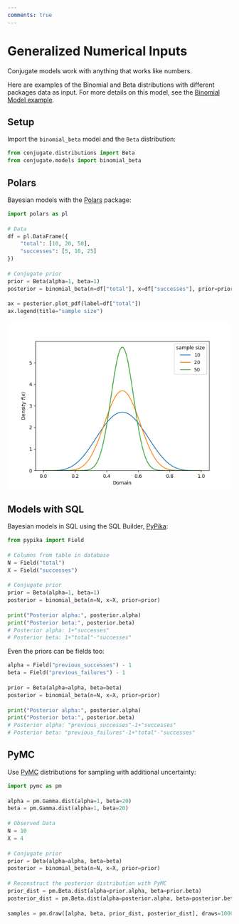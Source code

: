 ```yaml
---
comments: true
---
```

# Generalized Numerical Inputs

Conjugate models work with anything that works like numbers.

Here are examples of the Binomial and Beta distributions with different
packages data as input. For more details on this model, see the [Binomial Model
example](./binomial.md).

## Setup

Import the `binomial_beta` model and the `Beta` distribution:

```python
from conjugate.distributions import Beta
from conjugate.models import binomial_beta
```

## Polars

Bayesian models with the [Polars](https://docs.pola.rs/) package:

```python
import polars as pl

# Data
df = pl.DataFrame({
    "total": [10, 20, 50],
    "successes": [5, 10, 25]
})

# Conjugate prior
prior = Beta(alpha=1, beta=1)
posterior = binomial_beta(n=df["total"], x=df["successes"], prior=prior)

ax = posterior.plot_pdf(label=df["total"])
ax.legend(title="sample size")
```

![Polars Example](./../images/polars.png)

## Models with SQL

Bayesian models in SQL using the SQL Builder,
[PyPika](https://github.com/kayak/pypika):

```python
from pypika import Field

# Columns from table in database
N = Field("total")
X = Field("successes")

# Conjugate prior
prior = Beta(alpha=1, beta=1)
posterior = binomial_beta(n=N, x=X, prior=prior)

print("Posterior alpha:", posterior.alpha)
print("Posterior beta:", posterior.beta)
# Posterior alpha: 1+"successes"
# Posterior beta: 1+"total"-"successes"
```

Even the priors can be fields too:

```python
alpha = Field("previous_successes") - 1
beta = Field("previous_failures") - 1

prior = Beta(alpha=alpha, beta=beta)
posterior = binomial_beta(n=N, x=X, prior=prior)

print("Posterior alpha:", posterior.alpha)
print("Posterior beta:", posterior.beta)
# Posterior alpha: "previous_successes"-1+"successes"
# Posterior beta: "previous_failures"-1+"total"-"successes"
```

## PyMC

Use [PyMC](https://www.pymc.io/) distributions for sampling with additional
uncertainty:

```python
import pymc as pm

alpha = pm.Gamma.dist(alpha=1, beta=20)
beta = pm.Gamma.dist(alpha=1, beta=20)

# Observed Data
N = 10
X = 4

# Conjugate prior
prior = Beta(alpha=alpha, beta=beta)
posterior = binomial_beta(n=N, x=X, prior=prior)

# Reconstruct the posterior distribution with PyMC
prior_dist = pm.Beta.dist(alpha=prior.alpha, beta=prior.beta)
posterior_dist = pm.Beta.dist(alpha=posterior.alpha, beta=posterior.beta)

samples = pm.draw([alpha, beta, prior_dist, posterior_dist], draws=1000)
```
